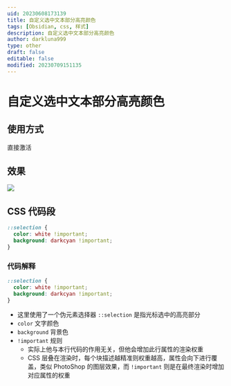 ```yaml
---
uid: 20230608173139
title: 自定义选中文本部分高亮颜色
tags: [Obsidian, css, 样式]
description: 自定义选中文本部分高亮颜色
author: darkluna999
type: other
draft: false
editable: false
modified: 20230709151135
---
```


# 自定义选中文本部分高亮颜色

## 使用方式

直接激活

## 效果

![](https://cdn.pkmer.cn/images/Pasted%20image%2020230608175212.png!pkmer)

## CSS 代码段

```CSS
::selection {
  color: white !important;
  background: darkcyan !important;
}

```

### 代码解释

```CSS
::selection {
  color: white !important;
  background: darkcyan !important;
}
```

- 这里使用了一个伪元素选择器 `::selection` 是指光标选中的高亮部分
- `color` 文字颜色
- `background` 背景色
- `!important` 规则
    - 实际上他与本行代码的作用无关，但他会增加此行属性的渲染权重
    - CSS 层叠在渲染时，每个块描述越精准则权重越高，属性会向下进行覆盖，类似 PhotoShop 的图层效果，而 `!important` 则是在最终渲染时增加对应属性的权重
